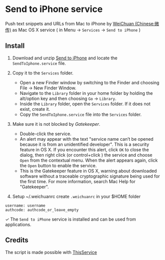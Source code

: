 Send to iPhone service
======================
Push text snippets and URLs from Mac to iPhone by [WeiChuan (Chinese:微传)](http://weichuan.me) as Mac OS X service ( in Menu → `Services` → `Send to iPhone` )

Install
-------

1. Download and unzip [Send to iPhone](https://github.com/freewizard/MicroTransfer-for-Mac/archive/master.zip) and locate the `SendToIphone.service` file.

2. Copy it to the `Services` folder.	
	* Open a new Finder window by switching to the Finder and choosing File → New Finder Window.
	* Navigate to the `Library` folder in your home folder by holding the alt/option key and then choosing `Go` → `Library`.
	* Inside the `Library` folder, open the `Services` folder. If it does not exist, create it.
	* Copy the `SendToIphone.service` file into the `Services` folder.

3. Make sure it is not blocked by _Gatekeeper_.	
	* Double-click the service.
	* An alert may appear with the text "service name can’t be opened because it is from an unidentified developer". This is a security feature in OS X. If you encounter this alert, click `OK` to close the dialog, then right click (or control+click ) the service and choose `Open` from the contextual menu. When the alert appears again, click the `Open` button to enable the service.
	* This is the Gatekeeper feature in OS X, warning about downloaded software without a traceable cryptographic signature being used for the first time. For more information, search Mac Help for "Gatekeeper".

4. Setup ~/.weichuanrc
create `.weichuanrc` in your $HOME folder

```
username: username
authcode: authcode_or_leave_empty
```

*✓*   The `Send to iPhone` service is installed and can be used from applications.

Credits
-------
The script is made possible with [ThisService](http://wafflesoftware.net/thisservice/services/)

